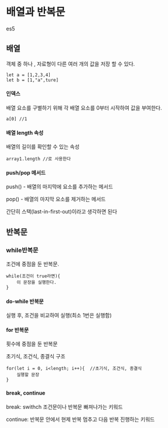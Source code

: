 # 배열과 반복문

es5

## 배열

객체 중 하나 , 자료형이 다른 여러 개의 값을 저장 할 수 있다.

```
let a = [1,2,3,4]
let b = [1,"a",ture]
```

#### 인덱스

배열 요소를 구별하기 위해 각 배열 요소를 0부터 시작하여 값을 부여한다.

```
a[0] //1
```





#### 배열 length 속성

배열의 길이를 확인할 수 있는 속성

```
array1.length //로 사용한다
```



#### push/pop 메서드

push() - 배열의 마지막에 요소를 추가하는 메서드

pop() - 배열의 마지막 요소를 제거하는 메서드

간단히 스택(last-in-first-out)이라고 생각하면 된다

## 반복문

### while반복문

조건에 중점을 둔 반복문. 

```
while(조건이 true라면){
	이 문장을 실행한다.
}
```

#### do-while 반복문

실행 후, 조건을 비교하여 실행(최소 1번은 실행함)

#### for 반복문

횟수에 중점을 둔 반복문

초기식, 조건식, 종결식 구조

```
for(let i = 0, i<length; i++){	//초기식, 조건식, 종결식
	실행할 문장
}
```

#### break, continue

break: swithch 조건문이나 반복문 빠져나가는 키워드

continue: 반복문 안에서 현제 반복 멈추고 다음 반복 진행하는 키워드